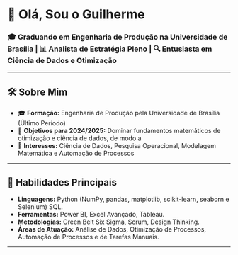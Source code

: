 
# 👋 Olá, Sou o Guilherme 

### 🎓  Graduando em Engenharia  de Produção na Universidade de Brasília | 📊 Analista de Estratégia Pleno  | 🔍 Entusiasta em Ciência de Dados e Otimização

---

## 🛠 Sobre Mim

- 🎓 **Formação:** Engenharia de Produção pela Universidade de Brasília (Último Período)
- 🚀 **Objetivos para 2024/2025:** Dominar fundamentos matemáticos de otimização e ciência de dados, de modo a 
- 📍 **Interesses:** Ciência de Dados, Pesquisa Operacional, Modelagem Matemática e Automação de Processos

---

## 🌟 Habilidades Principais

- **Linguagens:** Python (NumPy, pandas, matplotlib, scikit-learn, seaborn e Selenium) SQL.
- **Ferramentas:** Power BI, Excel Avançado, Tableau.
- **Metodologias:** Green Belt Six Sigma, Scrum, Design Thinking.
- **Áreas de Atuação:**  Análise de Dados, Otimização de Processos, Automação de Processos e de Tarefas Manuais.

---


